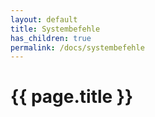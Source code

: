 ```yaml
---
layout: default
title: Systembefehle
has_children: true
permalink: /docs/systembefehle
---
```


# {{ page.title }}
